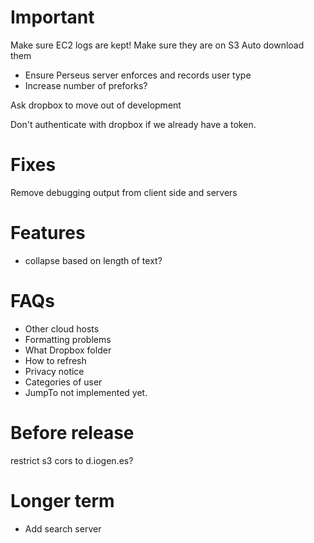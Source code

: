 # Important
Make sure EC2 logs are kept!  Make sure they are on S3
Auto download them

* Ensure Perseus server enforces and records user type
* Increase number of preforks?

Ask dropbox to move out of development

Don't authenticate with dropbox if we already have a token.

# Fixes
Remove debugging output from client side and servers

# Features
* collapse based on length of text?


# FAQs
* Other cloud hosts
* Formatting problems
* What Dropbox folder
* How to refresh
* Privacy notice
* Categories of user
* JumpTo not implemented yet.

# Before release
restrict s3 cors to d.iogen.es?

# Longer term
* Add search server
